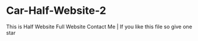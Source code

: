 # Car-Half-Website-2
This is Half Website Full Website Contact Me | 
If you like this file so give one star
